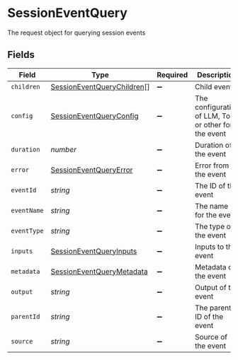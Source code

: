 # SessionEventQuery

The request object for querying session events


## Fields

| Field                                                                           | Type                                                                            | Required                                                                        | Description                                                                     |
| ------------------------------------------------------------------------------- | ------------------------------------------------------------------------------- | ------------------------------------------------------------------------------- | ------------------------------------------------------------------------------- |
| `children`                                                                      | [SessionEventQueryChildren](../../models/shared/sessioneventquerychildren.md)[] | :heavy_minus_sign:                                                              | Child events                                                                    |
| `config`                                                                        | [SessionEventQueryConfig](../../models/shared/sessioneventqueryconfig.md)       | :heavy_minus_sign:                                                              | The configuration of LLM, Tool or other for the event                           |
| `duration`                                                                      | *number*                                                                        | :heavy_minus_sign:                                                              | Duration of the event                                                           |
| `error`                                                                         | [SessionEventQueryError](../../models/shared/sessioneventqueryerror.md)         | :heavy_minus_sign:                                                              | Error from the event                                                            |
| `eventId`                                                                       | *string*                                                                        | :heavy_minus_sign:                                                              | The ID of the event                                                             |
| `eventName`                                                                     | *string*                                                                        | :heavy_minus_sign:                                                              | The name for the event                                                          |
| `eventType`                                                                     | *string*                                                                        | :heavy_minus_sign:                                                              | The type of the event                                                           |
| `inputs`                                                                        | [SessionEventQueryInputs](../../models/shared/sessioneventqueryinputs.md)       | :heavy_minus_sign:                                                              | Inputs to the event                                                             |
| `metadata`                                                                      | [SessionEventQueryMetadata](../../models/shared/sessioneventquerymetadata.md)   | :heavy_minus_sign:                                                              | Metadata of the event                                                           |
| `output`                                                                        | *string*                                                                        | :heavy_minus_sign:                                                              | Output of the event                                                             |
| `parentId`                                                                      | *string*                                                                        | :heavy_minus_sign:                                                              | The parent ID of the event                                                      |
| `source`                                                                        | *string*                                                                        | :heavy_minus_sign:                                                              | Source of the event                                                             |
